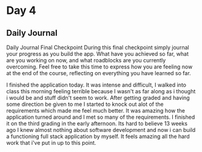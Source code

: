 # Day 4

## Daily Journal

Daily Journal
Final Checkpoint
During this final checkpoint simply journal your progress as you build the app. What have you achieved so far, what are you working on now, and what roadblocks are you currently overcoming. Feel free to take this time to express how you are feeling now at the end of the course, reflecting on everything you have learned so far.

I finished the application today. It was intense and difficult, I walked into class this morning feeling terrible because I wasn't as far along as i thought i would be and stuff didn't seem to work. After getting graded and having some direction be given to me I started to knock out alot of the requirements which made me feel much better. It was amazing how the application turned around and I met so many of the requirements. I finished it on the third grading in the early afternoon. Its hard to believe 13 weeks ago I knew almost nothing about software development and now i can build a functioning full stack application by myself. It feels amazing all the hard work that i've put in up to this point.